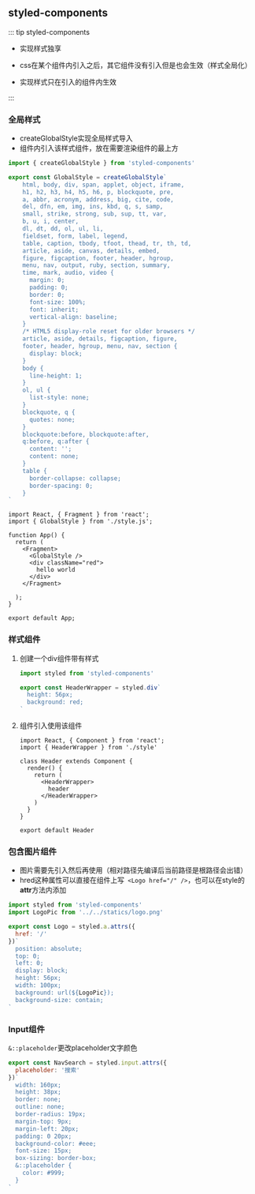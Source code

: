 ## styled-components

::: tip styled-components

- 实现样式独享

- css在某个组件内引入之后，其它组件没有引入但是也会生效（样式全局化）
- 实现样式只在引入的组件内生效

::: 

### 全局样式

- createGlobalStyle实现全局样式导入
- 组件内引入该样式组件，放在需要渲染组件的最上方

```js
import { createGlobalStyle } from 'styled-components'

export const GlobalStyle = createGlobalStyle`
    html, body, div, span, applet, object, iframe,
    h1, h2, h3, h4, h5, h6, p, blockquote, pre,
    a, abbr, acronym, address, big, cite, code,
    del, dfn, em, img, ins, kbd, q, s, samp,
    small, strike, strong, sub, sup, tt, var,
    b, u, i, center,
    dl, dt, dd, ol, ul, li,
    fieldset, form, label, legend,
    table, caption, tbody, tfoot, thead, tr, th, td,
    article, aside, canvas, details, embed, 
    figure, figcaption, footer, header, hgroup, 
    menu, nav, output, ruby, section, summary,
    time, mark, audio, video {
      margin: 0;
      padding: 0;
      border: 0;
      font-size: 100%;
      font: inherit;
      vertical-align: baseline;
    }
    /* HTML5 display-role reset for older browsers */
    article, aside, details, figcaption, figure, 
    footer, header, hgroup, menu, nav, section {
      display: block;
    }
    body {
      line-height: 1;
    }
    ol, ul {
      list-style: none;
    }
    blockquote, q {
      quotes: none;
    }
    blockquote:before, blockquote:after,
    q:before, q:after {
      content: '';
      content: none;
    }
    table {
      border-collapse: collapse;
      border-spacing: 0;
    }
`
```

```react
import React, { Fragment } from 'react';
import { GlobalStyle } from './style.js';

function App() {
  return (
    <Fragment>
      <GlobalStyle />
      <div className="red">
        hello world
      </div>
    </Fragment>

  );
}

export default App;
```

### 样式组件

1. 创建一个div组件带有样式

   ```js
   import styled from 'styled-components'
   
   export const HeaderWrapper = styled.div`
     height: 56px;
     background: red;
   `
   ```

2. 组件引入使用该组件

   ```react
   import React, { Component } from 'react';
   import { HeaderWrapper } from './style'
   
   class Header extends Component {
     render() {
       return (
         <HeaderWrapper>
           header
         </HeaderWrapper>
       )
     }
   }
   
   export default Header
   ```

### 包含图片组件

- 图片需要先引入然后再使用（相对路径先编译后当前路径是根路径会出错）
- hred这种属性可以直接在组件上写` <Logo href="/" />`，也可以在style的**attr**方法内添加

```js
import styled from 'styled-components'
import LogoPic from '../../statics/logo.png'

export const Logo = styled.a.attrs({
  href: '/'
})`
  position: absolute;
  top: 0;
  left: 0;
  display: block;
  height: 56px;
  width: 100px;
  background: url(${LogoPic});
  background-size: contain;
`
```

### Input组件

`&::placeholder`更改placeholder文字颜色

```js
export const NavSearch = styled.input.attrs({
  placeholder: '搜索'
})`
  width: 160px;
  height: 38px;
  border: none;
  outline: none;
  border-radius: 19px;
  margin-top: 9px;
  margin-left: 20px;
  padding: 0 20px;
  background-color: #eee;
  font-size: 15px;
  box-sizing: border-box;
  &::placeholder {
    color: #999;
  }
`
```

